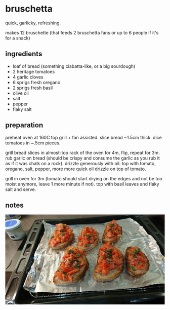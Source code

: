# bruschetta

quick, garlicky, refreshing.

makes 12 bruschette (that feeds 2 bruschetta fans or up to 6 people if it's for a snack)

## ingredients

- loaf of bread (something ciabatta-like, or a big sourdough)
- 2 heritage tomatoes
- 4 garlic cloves
- 6 sprigs fresh oregano
- 2 sprigs fresh basil
- olive oil
- salt
- pepper
- flaky salt

## preparation

preheat oven at 160C top grill + fan assisted. slice bread ~1.5cm thick. dice tomatoes in ~.5cm pieces.

grill bread slices in almost-top rack of the oven for 4m, flip, repeat for 3m. rub garlic on bread (should be crispy and consume the garlic as you rub it as if it was chalk on a rock). drizzle generously with oil. top with tomato, oregano, salt, pepper, more more quick oil drizzle on top of tomato.

grill in oven for 3m (tomato should start drying on the edges and not be too moist anymore, leave 1 more minute if not). top with basil leaves and flaky salt and serve.

## notes

![alt text](https://github.com/caligin/actual-cookbook/blob/master/img/bruschetta.jpg "made 6 at first, then 6 more because it was too good not to!")
